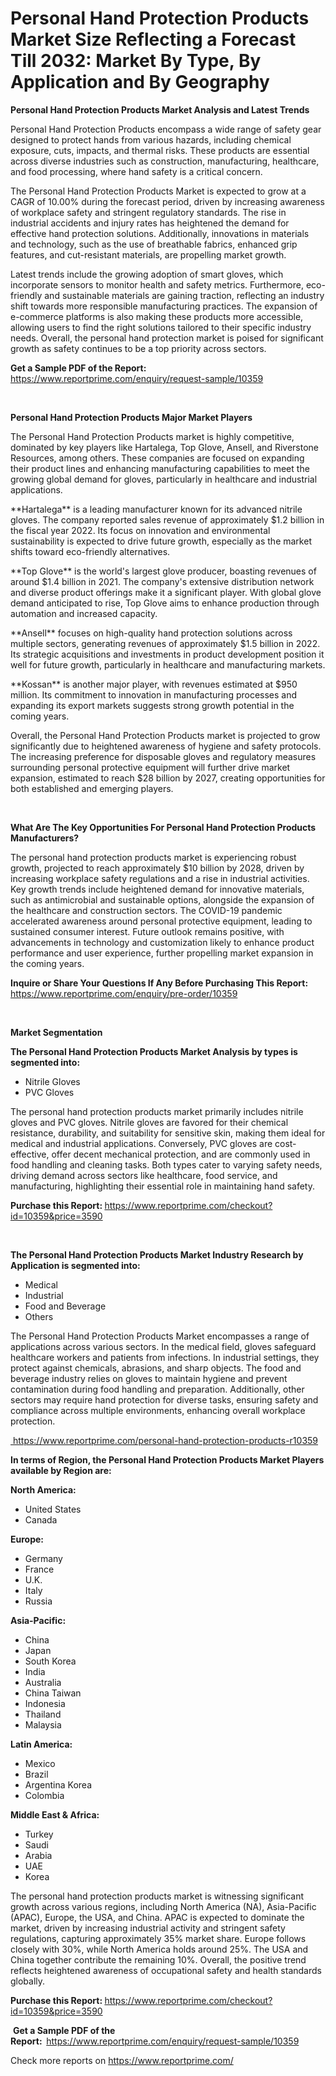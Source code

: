 <p><h1>Personal Hand Protection Products Market Size Reflecting a Forecast Till 2032: Market By Type, By Application and By Geography</h1></p><p><strong>Personal Hand Protection Products Market Analysis and Latest Trends</strong></p>
<p><p>Personal Hand Protection Products encompass a wide range of safety gear designed to protect hands from various hazards, including chemical exposure, cuts, impacts, and thermal risks. These products are essential across diverse industries such as construction, manufacturing, healthcare, and food processing, where hand safety is a critical concern.</p><p>The Personal Hand Protection Products Market is expected to grow at a CAGR of 10.00% during the forecast period, driven by increasing awareness of workplace safety and stringent regulatory standards. The rise in industrial accidents and injury rates has heightened the demand for effective hand protection solutions. Additionally, innovations in materials and technology, such as the use of breathable fabrics, enhanced grip features, and cut-resistant materials, are propelling market growth.</p><p>Latest trends include the growing adoption of smart gloves, which incorporate sensors to monitor health and safety metrics. Furthermore, eco-friendly and sustainable materials are gaining traction, reflecting an industry shift towards more responsible manufacturing practices. The expansion of e-commerce platforms is also making these products more accessible, allowing users to find the right solutions tailored to their specific industry needs. Overall, the personal hand protection market is poised for significant growth as safety continues to be a top priority across sectors.</p></p>
<p><strong>Get a Sample PDF of the Report:&nbsp;</strong> <a href="https://www.reportprime.com/enquiry/request-sample/10359?utm_campaign=2721&utm_medium=2&utm_source=Github&utm_content=ia&utm_term=20032025&utm_id=personal-hand-protection-products">https://www.reportprime.com/enquiry/request-sample/10359</a></p>
<p>&nbsp;</p>
<p><strong>Personal Hand Protection Products Major Market Players</strong></p>
<p><p>The Personal Hand Protection Products market is highly competitive, dominated by key players like Hartalega, Top Glove, Ansell, and Riverstone Resources, among others. These companies are focused on expanding their product lines and enhancing manufacturing capabilities to meet the growing global demand for gloves, particularly in healthcare and industrial applications.</p><p>**Hartalega** is a leading manufacturer known for its advanced nitrile gloves. The company reported sales revenue of approximately $1.2 billion in the fiscal year 2022. Its focus on innovation and environmental sustainability is expected to drive future growth, especially as the market shifts toward eco-friendly alternatives.</p><p>**Top Glove** is the world's largest glove producer, boasting revenues of around $1.4 billion in 2021. The company's extensive distribution network and diverse product offerings make it a significant player. With global glove demand anticipated to rise, Top Glove aims to enhance production through automation and increased capacity.</p><p>**Ansell** focuses on high-quality hand protection solutions across multiple sectors, generating revenues of approximately $1.5 billion in 2022. Its strategic acquisitions and investments in product development position it well for future growth, particularly in healthcare and manufacturing markets.</p><p>**Kossan** is another major player, with revenues estimated at $950 million. Its commitment to innovation in manufacturing processes and expanding its export markets suggests strong growth potential in the coming years.</p><p>Overall, the Personal Hand Protection Products market is projected to grow significantly due to heightened awareness of hygiene and safety protocols. The increasing preference for disposable gloves and regulatory measures surrounding personal protective equipment will further drive market expansion, estimated to reach $28 billion by 2027, creating opportunities for both established and emerging players.</p></p>
<p>&nbsp;</p>
<p><strong>What Are The Key Opportunities For Personal Hand Protection Products Manufacturers?</strong></p>
<p><p>The personal hand protection products market is experiencing robust growth, projected to reach approximately $10 billion by 2028, driven by increasing workplace safety regulations and a rise in industrial activities. Key growth trends include heightened demand for innovative materials, such as antimicrobial and sustainable options, alongside the expansion of the healthcare and construction sectors. The COVID-19 pandemic accelerated awareness around personal protective equipment, leading to sustained consumer interest. Future outlook remains positive, with advancements in technology and customization likely to enhance product performance and user experience, further propelling market expansion in the coming years.</p></p>
<p><strong>Inquire or Share Your Questions If Any Before Purchasing This Report:</strong> <a href="https://www.reportprime.com/enquiry/pre-order/10359?utm_campaign=2721&utm_medium=2&utm_source=Github&utm_content=ia&utm_term=20032025&utm_id=personal-hand-protection-products">https://www.reportprime.com/enquiry/pre-order/10359</a></p>
<p>&nbsp;</p>
<p><strong>Market Segmentation</strong></p>
<p><strong>The Personal Hand Protection Products Market Analysis by types is segmented into:</strong></p>
<p><ul><li>Nitrile Gloves</li><li>PVC Gloves</li></ul></p>
<p><p>The personal hand protection products market primarily includes nitrile gloves and PVC gloves. Nitrile gloves are favored for their chemical resistance, durability, and suitability for sensitive skin, making them ideal for medical and industrial applications. Conversely, PVC gloves are cost-effective, offer decent mechanical protection, and are commonly used in food handling and cleaning tasks. Both types cater to varying safety needs, driving demand across sectors like healthcare, food service, and manufacturing, highlighting their essential role in maintaining hand safety.</p></p>
<p><strong>Purchase this Report:&nbsp;</strong><a href="https://www.reportprime.com/checkout?id=10359&price=3590&utm_campaign=2721&utm_medium=2&utm_source=Github&utm_content=ia&utm_term=20032025&utm_id=personal-hand-protection-products">https://www.reportprime.com/checkout?id=10359&price=3590</a></p>
<p>&nbsp;</p>
<p><strong>The Personal Hand Protection Products Market Industry Research by Application is segmented into:</strong></p>
<p><ul><li>Medical</li><li>Industrial</li><li>Food and Beverage</li><li>Others</li></ul></p>
<p><p>The Personal Hand Protection Products Market encompasses a range of applications across various sectors. In the medical field, gloves safeguard healthcare workers and patients from infections. In industrial settings, they protect against chemicals, abrasions, and sharp objects. The food and beverage industry relies on gloves to maintain hygiene and prevent contamination during food handling and preparation. Additionally, other sectors may require hand protection for diverse tasks, ensuring safety and compliance across multiple environments, enhancing overall workplace protection.</p></p>
<p><a href="https://www.reportprime.com/personal-hand-protection-products-r10359?utm_campaign=2721&utm_medium=2&utm_source=Github&utm_content=ia&utm_term=20032025&utm_id=personal-hand-protection-products">&nbsp;https://www.reportprime.com/personal-hand-protection-products-r10359</a></p>
<p><strong>In terms of Region, the Personal Hand Protection Products Market Players available by Region are:</strong></p>
<p>
    <p> <strong> North America: </strong>
        <ul>
            <li>United States</li>
            <li>Canada</li>
        </ul>
        </p> 
    <p> <strong> Europe: </strong>
        <ul>
            <li>Germany</li>
            <li>France</li>
            <li>U.K.</li>
            <li>Italy</li>
            <li>Russia</li>
        </ul>
        </p> 
    <p> <strong> Asia-Pacific: </strong>
        <ul>
            <li>China</li>
            <li>Japan</li>
            <li>South Korea</li>
            <li>India</li>
            <li>Australia</li>
            <li>China Taiwan</li>
            <li>Indonesia</li>
            <li>Thailand</li>
            <li>Malaysia</li>
        </ul>
        </p> 
    <p> <strong> Latin America: </strong>
        <ul>
            <li>Mexico</li>
            <li>Brazil</li>
            <li>Argentina Korea</li>
            <li>Colombia</li>
        </ul>
        </p> 
    <p> <strong> Middle East & Africa: </strong>
        <ul>
            <li>Turkey</li>
            <li>Saudi</li>
            <li>Arabia</li>
            <li>UAE</li>
            <li>Korea</li>
        </ul>
    </p>
    </p>
<p><p>The personal hand protection products market is witnessing significant growth across various regions, including North America (NA), Asia-Pacific (APAC), Europe, the USA, and China. APAC is expected to dominate the market, driven by increasing industrial activity and stringent safety regulations, capturing approximately 35% market share. Europe follows closely with 30%, while North America holds around 25%. The USA and China together contribute the remaining 10%. Overall, the positive trend reflects heightened awareness of occupational safety and health standards globally.</p></p>
<p><strong>Purchase this Report: </strong><a href="https://www.reportprime.com/checkout?id=10359&price=3590&utm_campaign=2721&utm_medium=2&utm_source=Github&utm_content=ia&utm_term=20032025&utm_id=personal-hand-protection-products">https://www.reportprime.com/checkout?id=10359&price=3590</a></p>
<p>&nbsp;<strong>Get a Sample PDF of the Report:&nbsp;&nbsp;</strong><a href="https://www.reportprime.com/enquiry/request-sample/10359?utm_campaign=2721&utm_medium=2&utm_source=Github&utm_content=ia&utm_term=20032025&utm_id=personal-hand-protection-products">https://www.reportprime.com/enquiry/request-sample/10359</a></p>
<p><strong></strong></p>
<p>Check more reports on <a href="https://www.reportprime.com/?utm_campaign=2721&utm_medium=2&utm_source=Github&utm_content=ia&utm_term=20032025&utm_id=personal-hand-protection-products">https://www.reportprime.com/</a></p>